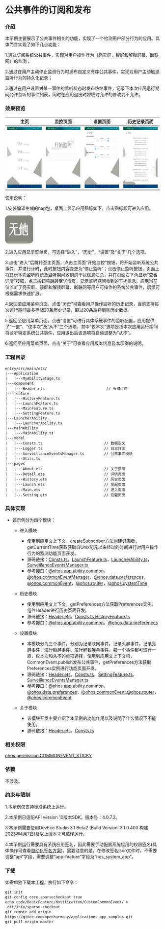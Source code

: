 # 公共事件的订阅和发布

### 介绍

本示例主要展示了公共事件相关的功能，实现了一个检测用户部分行为的应用。具体而言实现了如下几点功能：

1.通过订阅系统公共事件，实现对用户操作行为（亮灭屏、锁屏和解锁屏幕、断联网）的监测；

2.通过在用户主动停止监测行为时发布自定义有序公共事件，实现对用户主动触发监听行为的持久化记录；

3.通过在用户设置对某一事件的监听状态时发布粘性事件，记录下本次应用运行期间允许监听的事件列表，同时在应用退出时将临时允许的修改为不允许。

### 效果预览

| 主页                                 | 监控页面                           | 设置页面                               | 历史记录页面                          |
| ------------------------------------ | ---------------------------------- | -------------------------------------- | ------------------------------------- |
| <img src="screenshots/launch.jpg" /> | <img src="screenshots/main.jpg" /> | <img src="screenshots/settings.jpg" /> | <img src="screenshots/history.jpg" /> |

使用说明：

1.安装编译生成的hap包，桌面上显示应用图标如下，点击图标即可进入应用。

<img src="screenshots/icon.png" style="zoom:80%;" />

2.进入应用显示菜单页，可选择“进入”，“历史”，“设置”及“关于”几个选项。

3.点击“进入”后跳转至主页面，点击主页面“开始监控”按钮，将开始监听系统公共事件，并进行计时，此时按钮内容变更为“停止监听”；点击停止监听按钮，页面上将显示本次监听时长及监听期间收到的干扰信息汇总，并在页面右下角显示“查看详情”按钮，点击按钮将跳转至详情页，显示监听期间收到的干扰信息，应用当前仅监听了亮灭屏、锁屏和解锁屏幕、断联网等用户可操作的系统公共事件，后续可根据需求快速扩展。

4.返回至应用菜单页面，点击“历史”可查看用户操作监听的历史记录，当前支持每次运行期间最多存储20条历史记录，超过20条后将删除历史数据。

5.返回至应用菜单页面，点击“设置”可进行具体系统事件的监听配置，应用提供了“一直”、“仅本次”及“从不”三个选项，其中“仅本次”选项是指本次应用运行期间将监听特定系统公共事件，应用退出后该选项将自动调整为“从不”。

6.返回至应用菜单页面，点击“关于”可查看应用版本信息及本示例的说明。

### 工程目录
```
entry/src/main/ets/
|---Application
|   |---MyAbilityStage.ts                    
|---component
|   |---Header.ets                            // 头部组件
|---feature
|   |---HistoryFeature.ts                    
|   |---LaunchFeature.ts                    
|   |---MainFeature.ts                    
|   |---SettingFeature.ts                    
|---LauncherAbility 
|   |---LauncherAbility.ts
|---MainAbility
|   |---MainAbility.ts
|---model
|   |---Consts.ts                            // 数据定义
|   |---Logger.ts                            // 日志打印  
|   |---SurveillanceEventsManager.ts         // 公共事件模块
|   |---Utils.ts                        
|---pages
|   |---About.ets                            // 关于页面
|   |---Detail.ets                           // 详情页面
|   |---History.ets                          // 历史页面
|   |---Launch.ets                           // 发起页面
|   |---Main.ets                             // 进入页面
|   |---Setting.ets                          // 设置页面
```
   
### 具体实现

* 该示例分为四个模块：
  * 进入模块
    * 使用到应用文上下文，createSubscriber方法创建订阅者，getCurrentTime获取获取自Unix纪元以来经过的时间进行对用户操作行为的监测功能页面开发。
    * 源码链接：[Consts.ts](entry/src/main/ets/module/Consts.ts)，[LaunchFeature.ts](entry/src/main/ets/feature/LaunchFeature.ts)，[LauncherAbility.ts](entry/src/main/ets/LauncherAbility/LauncherAbility.ts)，[SurveillanceEventsManager.ts](entry/src/main/ets/module/SurveillanceEventsManager.ts)
    * 参考接口：[@ohos.app.ability.common](https://gitee.com/openharmony/docs/blob/master/zh-cn/application-dev/reference/apis/js-apis-app-ability-common.md)，[@ohos.commonEventManager](https://gitee.com/openharmony/docs/blob/master/zh-cn/application-dev/reference/apis/js-apis-commonEventManager.md)，[@ohos.data.preferences](https://gitee.com/openharmony/docs/blob/master/zh-cn/application-dev/reference/apis/js-apis-data-preferences.md)，[@ohos.commonEvent](https://gitee.com/openharmony/docs/blob/master/zh-cn/application-dev/reference/apis/js-apis-commonEvent.md)，[@ohos.router](https://gitee.com/openharmony/docs/blob/master/zh-cn/application-dev/reference/apis/js-apis-router.md)，[@ohos.systemTime](https://gitee.com/openharmony/docs/blob/master/zh-cn/application-dev/reference/apis/js-apis-system-time.md)
  
  * 历史模块
    * 使用到应用文上下文，getPreferences方法获取Preferences实例，组件Header进行历史页面开发。
    * 源码链接：[Header.ets](entry/src/main/ets/component/Header.ets)，[Consts.ts](entry/src/main/ets/module/Consts.ts),[HistoryFeature.ts](entry/src/main/ets/feature/HistoryFeature.ts)
    * 参考接口：[@ohos.app.ability.common](https://gitee.com/openharmony/docs/blob/master/zh-cn/application-dev/reference/apis/js-apis-app-ability-common.md)，[@ohos.data.preferences](https://gitee.com/openharmony/docs/blob/master/zh-cn/application-dev/reference/apis/js-apis-data-preferences.md)
  
  * 设置模块
    * 本模块分为三个事件，分别为记录联网事件，记录灭屏事件，记录亮屏事件，进行锁屏事件、进行解锁屏幕事件，每一个事件都可进行一直，仅本次和从不的单项选择，使用到应用文上下文吗，CommonEvent.publish发布公共事件，getPreferences方法获取Preferences实例进行功能页面开发。
    * 源码链接：[Header.ets](entry/src/main/ets/component/Header.ets)，[Consts.ts](entry/src/main/ets/module/Consts.ts)，[SettingFeature.ts](entry/src/main/ets/feature/SettingFeature.ts)，[SurveillanceEventsManager.ts](entry/src/main/ets/module/SurveillanceEventsManager.ts)
    * 参考接口：[@ohos.app.ability.common](https://gitee.com/openharmony/docs/blob/master/zh-cn/application-dev/reference/apis/js-apis-app-ability-common.md)，[@ohos.data.preferences](https://gitee.com/openharmony/docs/blob/master/zh-cn/application-dev/reference/apis/js-apis-data-preferences.md)，[@ohos.commonEvent](https://gitee.com/openharmony/docs/blob/master/zh-cn/application-dev/reference/apis/js-apis-commonEvent.md),[@ohos.router](https://gitee.com/openharmony/docs/blob/master/zh-cn/application-dev/reference/apis/js-apis-router.md)，[@ohos.commonEvent](https://gitee.com/openharmony/docs/blob/master/zh-cn/application-dev/reference/apis/js-apis-commonEvent.md)
  
  * 关于模块
    * 该模块开发主要介绍了本示例的功能作用以及说明了什么情况下不能使用。
    * 源码链接：[Header.ets](entry/src/main/ets/component/Header.ets)，[Consts.ts](entry/src/main/ets/module/Consts.ts)
    
### 相关权限

[ohos.permission.COMMONEVENT_STICKY](https://gitee.com/openharmony/docs/blob/master/zh-cn/application-dev/security/permission-list.md#ohospermissioncommonevent_sticky)

### 依赖

不涉及。


### 约束与限制

1.本示例仅支持标准系统上运行。

2.本示例已适配API version 10版本SDK，版本号：4.0.7.2。

3.本示例需要使用DevEco Studio 3.1 Beta2 (Build Version: 3.1.0.400 构建 2023年4月7日)及以上版本才可编译运行。

4.本示例运行需要具有系统应用签名，因此需要手动配置系统应用的权限签名(具体操作可查看[自动化签名方案](https://developer.harmonyos.com/cn/docs/documentation/doc-guides/ohos-auto-configuring-signature-information-0000001271659465))，需要注意的是，在修改签名json文件时，不需要调整“apl”字段，需要调整“app-feature”字段为“hos_system_app”。

### 下载

如需单独下载本工程，执行如下命令：
```
git init
git config core.sparsecheckout true
echo code/BasicFeature/Notification/CustomCommonEvent/ > .git/info/sparse-checkout
git remote add origin https://gitee.com/openharmony/applications_app_samples.git
git pull origin master

```